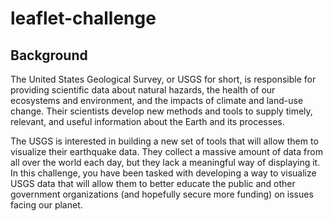 # leaflet-challenge

## Background
The United States Geological Survey, or USGS for short, is responsible for providing scientific data about natural hazards, 
the health of our ecosystems and environment, and the impacts of climate and land-use change. Their scientists develop new methods and tools to supply timely, 
relevant, and useful information about the Earth and its processes.

The USGS is interested in building a new set of tools that will allow them to visualize their earthquake data. 
They collect a massive amount of data from all over the world each day, but they lack a meaningful way of displaying it. In this challenge, 
you have been tasked with developing a way to visualize USGS data that will allow them to better educate the public and other government organizations 
(and hopefully secure more funding) on issues facing our planet.
